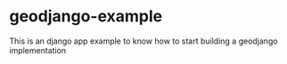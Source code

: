 # geodjango-example
This is an django app example to know how to start building a geodjango implementation
